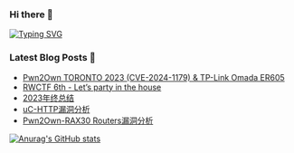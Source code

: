 ### Hi there 👋

<!--
**z1r00/z1r00** is a ✨ _special_ ✨ repository because its `README.md` (this file) appears on your GitHub profile.

Here are some ideas to get you started:

- 🔭 I’m currently working on ...
- 🌱 I’m currently learning ...
- 👯 I’m looking to collaborate on ...
- 🤔 I’m looking for help with ...
- 💬 Ask me about ...
- 📫 How to reach me: ...
- 😄 Pronouns: ...
- ⚡ Fun fact: ...
-->

[![Typing SVG](https://readme-typing-svg.herokuapp.com?font=Fira+Code&pause=1000&random=false&width=435&lines=i'm+z1r0)](https://git.io/typing-svg)

### Latest Blog Posts 📖

<!-- BLOG-POST-LIST:START -->
- [Pwn2Own TORONTO 2023 &lpar;CVE-2024-1179&rpar; &amp; TP-Link Omada ER605](https://www.z1r0.top/2024/03/22/Pwn2Own-CVE-2024-1179-TP-Link-Omada-ER605/)
- [RWCTF 6th - Let’s party in the house](https://www.z1r0.top/2024/03/10/RWCTF-6th-Let%E2%80%99s-party-in-the-house/)
- [2023年终总结](https://www.z1r0.top/2023/12/31/2023%E5%B9%B4%E7%BB%88%E6%80%BB%E7%BB%93/)
- [uC-HTTP漏洞分析](https://www.z1r0.top/2023/11/27/uC-HTTP%E6%BC%8F%E6%B4%9E%E5%88%86%E6%9E%90/)
- [Pwn2Own-RAX30 Routers漏洞分析](https://www.z1r0.top/2023/09/19/Pwn2Own-RAX30-Routers%E6%BC%8F%E6%B4%9E%E5%88%86%E6%9E%90/)
<!-- BLOG-POST-LIST:END -->

[![Anurag's GitHub stats](https://github-readme-stats.vercel.app/api?username=anuraghazra)](https://github.com/anuraghazra/github-readme-stats)
